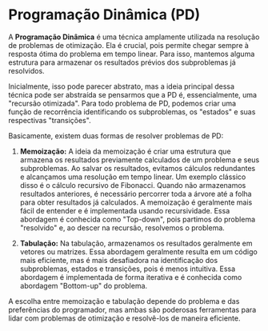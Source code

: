 # Programação Dinâmica (PD)

A **Programação Dinâmica** é uma técnica amplamente utilizada na resolução de problemas de otimização. Ela é crucial, pois permite chegar sempre à resposta ótima do problema em tempo linear. Para isso, mantemos alguma estrutura para armazenar os resultados prévios dos subproblemas já resolvidos.

Inicialmente, isso pode parecer abstrato, mas a ideia principal dessa técnica pode ser abstraída se pensarmos que a PD é, essencialmente, uma "recursão otimizada". Para todo problema de PD, podemos criar uma função de recorrência identificando os subproblemas, os "estados" e suas respectivas "transições".

Basicamente, existem duas formas de resolver problemas de PD:

1. **Memoização:** A ideia da memoização é criar uma estrutura que armazena os resultados previamente calculados de um problema e seus subproblemas. Ao salvar os resultados, evitamos cálculos redundantes e alcançamos uma resolução em tempo linear. Um exemplo clássico disso é o cálculo recursivo de Fibonacci. Quando não armazenamos resultados anteriores, é necessário percorrer toda a árvore até a folha para obter resultados já calculados. A memoização é geralmente mais fácil de entender e é implementada usando recursividade. Essa abordagem é conhecida como "Top-down", pois partimos do problema "resolvido" e, ao descer na recursão, resolvemos o problema.

2. **Tabulação:** Na tabulação, armazenamos os resultados geralmente em vetores ou matrizes. Essa abordagem geralmente resulta em um código mais eficiente, mas é mais desafiadora na identificação dos subproblemas, estados e transições, pois é menos intuitiva. Essa abordagem é implementada de forma iterativa e é conhecida como abordagem "Bottom-up" do problema.
    

A escolha entre memoização e tabulação depende do problema e das preferências do programador, mas ambas são poderosas ferramentas para lidar com problemas de otimização e resolvê-los de maneira eficiente.

